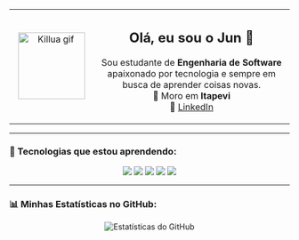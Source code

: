 <div align="center">

  <table>
    <tr>
      <td width="30%" align="center">
        <img src="https://imgur.com/a/4qPYM6b" width="120px" alt="Killua gif">
      </td>
      <td width="70%" align="center">
        <h2>Olá, eu sou o Jun 👋</h2>
        <p>
          Sou estudante de <strong>Engenharia de Software</strong> apaixonado por tecnologia e sempre em busca de aprender coisas novas.<br>
          📍 Moro em <strong>Itapevi</strong><br>
          💼 <a href="https://www.linkedin.com/in/jonasvdev/">LinkedIn</a>
        </p>
      </td>
    </tr>
  </table>

</div>

---

### 🧰 Tecnologias que estou aprendendo:
<p align="center">
  <img src="https://img.shields.io/badge/HTML5-E34F26?style=for-the-badge&logo=html5&logoColor=white" />
  <img src="https://img.shields.io/badge/CSS3-1572B6?style=for-the-badge&logo=css3&logoColor=white" />
  <img src="https://img.shields.io/badge/JavaScript-F7DF1E?style=for-the-badge&logo=javascript&logoColor=black" />
  <img src="https://img.shields.io/badge/Python-3776AB?style=for-the-badge&logo=python&logoColor=white" />
  <img src="https://img.shields.io/badge/Git-E44C30?style=for-the-badge&logo=git&logoColor=white" />
</p>

---

### 📊 Minhas Estatísticas no GitHub:
<p align="center">
  <img src="https://github-readme-stats.vercel.app/api?username=devjunjj&show_icons=true&theme=dracula&include_all_commits=true&count_private=true" alt="Estatísticas do GitHub">
</p>
